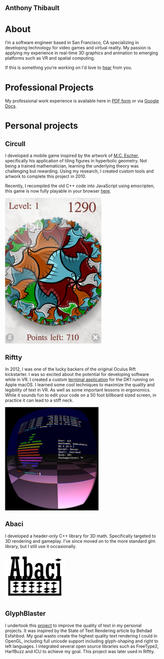 ## Anthony Thibault

# About

I’m a software engineer based in San Francisco, CA specializing in developing technology for video games and virtual reality.
My passion is applying my experience in real-time 3D graphics and animation to emerging platforms such as VR and spatial computing.

If this is something you’re working on I'd love to [hear](mailto:ajt.hyperlogic@gmail.com) from you.

# Professional Projects

My professional work experience is available here in [PDF form](files/Resume_of_Anthony_Thibault.pdf) or via [Google Docs](https://docs.google.com/document/d/1E19TSGQWVu8wrfGwm44TjcaXZLOd2wm9-tLb0BXHnSQ).

# Personal projects

## Circull

I developed a mobile game inspired by the artwork of [M.C. Escher](https://mcescher.com/gallery/most-popular/), specifically his application of tiling figures in hyperbolic geometry.
Not being a trained mathematician, learning the underlying theory was challenging but rewarding.
Using my research, I created custom tools and artwork to complete this project in 2010.

Recently, I recompiled the old C++ code into JavaScript using emscripten, this game is now fully playable in your browser [here](circull/circull.html).

[![Circull](images/circull.PNG)](circull/circull.html)

## Riftty

In 2012, I was one of the lucky backers of the original Oculus Rift kickstarter.
I was so excited about the potential for developing software while in VR.
I created a custom [terminal application](https://github.com/hyperlogic/riftty) for the DK1 running on Apple macOS. I learned some cool techniques to maximize the quality and legibility of text in VR.
As well as some important lessons in ergonomics.
While it sounds fun to edit your code on a 50 foot billboard sized screen, in practice it can lead to a stiff neck.

[![Riftty](images/riftty-eye.png)](https://github.com/hyperlogic/riftty)

## Abaci

I developed a header-only C++ library for 3D math. Specifically targeted to 3D rendering and gameplay. I’ve since moved on to the more standard glm library, but I still use it occasionally.

[![Abaci](images/abaci_logo_200.jpg)](https://github.com/hyperlogic/abaci)

## GlyphBlaster

I undertook this [project](https://github.com/hyperlogic/glyphblaster) to improve the quality of text in my personal projects.
It was inspired by the State of Text Rendering article by Behdad Esfahbod.
My goal wasto create the highest quality text rendering I could in OpenGL, including full unicode support including glyph-shaping and right to left languages.
I integrated several open source libraries such as FreeType2, HarfBuzz and ICU to achieve my goal.
This project was later used in Riftty.

